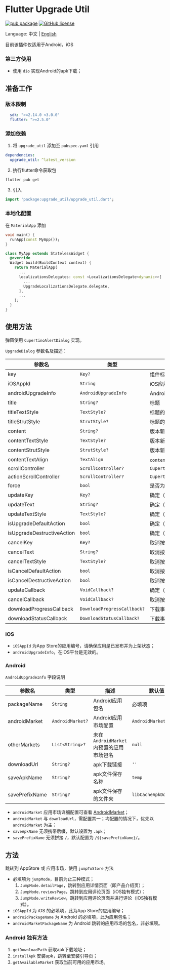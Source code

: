 # Flutter Upgrade Util

[![pub package](https://img.shields.io/pub/v/upgrade_util)](https://pub.dev/packages/upgrade_util)
[![GitHub license](https://img.shields.io/github/license/LiWenHui96/upgrade_util?label=协议&style=flat-square)](https://github.com/LiWenHui96/upgrade_util/blob/master/LICENSE)

Language: 中文 | [English](README.md)

目前该插件仅适用于Android，iOS

### 第三方使用

* 使用 `dio` 实现Android的apk下载；

## 准备工作

### 版本限制

```yaml
  sdk: ">=2.14.0 <3.0.0"
  flutter: ">=2.5.0"
```

### 添加依赖

1. 将 `upgrade_util` 添加至 `pubspec.yaml` 引用

```yaml
dependencies:
  upgrade_util: ^latest_version
```

2. 执行flutter命令获取包

```
flutter pub get
```

3. 引入

```dart
import 'package:upgrade_util/upgrade_util.dart';
```

### 本地化配置

在 `MaterialApp` 添加

```dart
void main() {
  runApp(const MyApp());
}

class MyApp extends StatelessWidget {
  @override
  Widget build(BuildContext context) {
    return MaterialApp(
      ...
      localizationsDelegates: const <LocalizationsDelegate<dynamic>>[
        ...
        UpgradeLocalizationsDelegate.delegate,
      ],
      ...
    );
  }
}
```

## 使用方法

弹窗使用 `CupertinoAlertDialog` 实现。

`UpgradeDialog` 参数名及描述：

| 参数名                        | 类型                          | 描述                                            | 默认值                                           |
|----------------------------|-----------------------------|-----------------------------------------------|-----------------------------------------------|
| key                        | `Key?`                      | 组件标识符                                         | `ObjectKey(context)`                          |
| iOSAppId                   | `String`                    | iOS应用商店编号                                     | 必填项                                           |
| androidUpgradeInfo         | `AndroidUpgradeInfo`        | Android升级信息                                   | 必填项                                           |
| title                      | `String?`                   | 标题                                            | `UpgradeLocalizations.of(context).title`      |
| titleTextStyle             | `TextStyle?`                | 标题的文字样式                                             | `null`                                        |
| titleStrutStyle            | `StrutStyle?`               | 标题的行样式                                            | `null`                                        |
| content                    | `String?`                   | 版本新增内容                                        | `UpgradeLocalizations.of(context).content`    |
| contentTextStyle           | `TextStyle?`                | 版本新增内容的文字样式                                   | `null`                                        |
| contentStrutStyle          | `StrutStyle?`               | 版本新增内容的行样式                                    | `null`                                        |
| contentTextAlign           | `TextAlign`                 | `content` 对齐方式                                | `TextAlign.start`                             |
| scrollController           | `ScrollController?`         | `CupertinoAlertDialog.scrollController`       | `null`                                        |
| actionScrollController     | `ScrollController?`         | `CupertinoAlertDialog.actionScrollController` | `null`                                        |
| force                      | `bool`                      | 是否为强制更新                                       | `false`                                       |
| updateKey                  | `Key?`                      | 确定（升级）按钮的组件标识符                                | `null`                                        |
| updateText                 | `String?`                   | 确定（升级）按钮的文字显示                                 | `UpgradeLocalizations.of(context).updateText` |
| updateTextStyle            | `TextStyle?`                | 确定（升级）按钮的文字风格                                 | `null`                                        |
| isUpgradeDefaultAction     | `bool`                      | 确定（升级）按钮是否为默认选项                               | `false`                                       |
| isUpgradeDestructiveAction | `bool`                      | 确定（升级）按钮是否为销毁操作                               | `false`                                       |
| cancelKey                  | `Key?`                      | 取消按钮的组件标识符                                    | `null`                                        |
| cancelText                 | `String?`                   | 取消按钮的文字显示                                     | `UpgradeLocalizations.of(context).cancelText` |
| cancelTextStyle            | `TextStyle?`                | 取消按钮的文字风格                                     | `null`                                        |
| isCancelDefaultAction      | `bool`                      | 取消按钮是否为默认选项                                   | `false`                                       |
| isCancelDestructiveAction  | `bool`                      | 取消按钮是否为销毁操作                                   | `true`                                        |
| updateCallback             | `VoidCallback?`             | 确定（升级）按钮的点击事件监听                               | `null`                                        |
| cancelCallback             | `VoidCallback?`             | 取消按钮的点击事件监听                                   | `null`                                        |
| downloadProgressCallback   | `DownloadProgressCallback?` | 下载事件的进度监听                                     | `null`                                        |
| downloadStatusCallback     | `DownloadStatusCallback?`   | 下载事件的状态监听                                     | `null`                                        |

### iOS

* `iOSAppId` 为App Store的应用编号，请确保应用是已发布并为上架状态；
* `androidUpgradeInfo`，在iOS平台是无效的。

### Android

`AndroidUpgradeInfo` 字段说明

| 参数名            | 类型               | 描述                            | 默认值                   |
|----------------|------------------|-------------------------------|-----------------------|
| packageName    | `String`         | Android应用包名                   | 必填项                   |
| androidMarket  | `AndroidMarket?` | Android应用市场配置                 | `AndroidMarket()`     |
| otherMarkets   | `List<String>?`  | 未在 `AndroidMarket` 内预置的应用市场包名 | `null`                |
| downloadUrl    | `String?`        | apk下载链接                       | `''`                  |
| saveApkName    | `String?`        | apk文件保存名称                     | `temp`                |
| savePrefixName | `String?`        | apk文件保存的文件夹                   | `libCacheApkDownload` |

* `androidMarket` 应用市场详细配置可查看 [AndroidMarket](lib/src/android/android_market.dart)；
* `androidMarket` 与 `downloadUrl`，需配置其一；均配置的情况下，优先以 `androidMarket` 为主；
* `saveApkName` 无须携带后缀，默认设置为 `.apk`；
* `savePrefixName` 无须拼接 `/`，默认配置为 `/${savePrefixName}/`。

## 方法

跳转到 AppStore 或 应用市场，使用 `jumpToStore` 方法

* 必填项为 `jumpMode`，目前为止三种模式；
    1. `JumpMode.detailPage`，跳转到应用详情页面（即产品介绍页）；
    2. `JumpMode.reviewsPage`，跳转到应用评论页面（iOS独有模式）；
    3. `JumpMode.writeReview`，跳转到应用评论页面并进行评论（iOS独有模式）。
* `iOSAppId` 为 iOS 的必填项，此为App Store的应用编号；
* `androidPackageName` 为 Android 的必填项，此为应用包名；
* `androidMarketPackageName` 为 Android 跳转的应用市场的包名，非必填项。

### Android 独有方法

1. `getDownloadPath` 获取apk下载地址；
2. `installApk` 安装apk，跳转至安装引导页；
3. `getAvailableMarket` 获取当前可用的应用市场。

